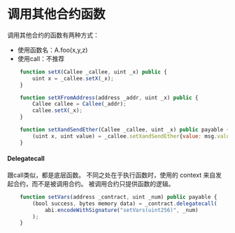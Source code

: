 # 调用其他合约函数

调用其他合约的函数有两种方式：
- 使用函数名：A.foo(x,y,z)
- 使用call：不推荐

``` js
    function setX(Callee _callee, uint _x) public {
        uint x = _callee.setX(_x);
    }

    function setXFromAddress(address _addr, uint _x) public {
        Callee callee = Callee(_addr);
        callee.setX(_x);
    }

    function setXandSendEther(Callee _callee, uint _x) public payable {
        (uint x, uint value) = _callee.setXandSendEther{value: msg.value}(_x);
    }
```

#### Delegatecall
跟call类似，都是底层函数。
不同之处在于执行函数时，使用的 context 来自发起合约，而不是被调用合约。
被调用合约只提供函数的逻辑。

``` js
    function setVars(address _contract, uint _num) public payable {
        (bool success, bytes memory data) = _contract.delegatecall(
            abi.encodeWithSignature("setVars(uint256)", _num)
        );
    }
```